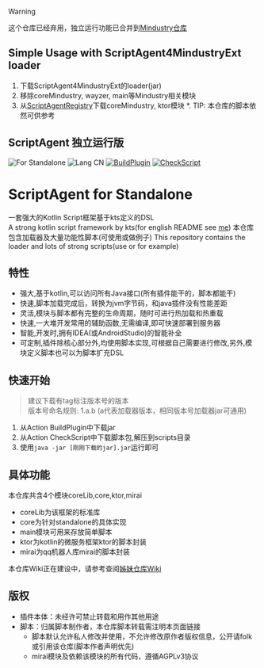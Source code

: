 > [!WARNING]
> 这个仓库已经弃用，独立运行功能已合并到[Mindustry仓库](https://github.com/way-zer/ScriptAgent4MindustryExt)
## Simple Usage with ScriptAgent4MindustryExt loader
1. 下载ScriptAgent4MindustryExt的loader(jar)
2. 移除coreMindustry, wayzer, main等Mindustry相关模块
3. 从[ScriptAgentRegistry](https://github.com/way-zer/ScriptAgentRegistry)下载coreMindustry, ktor模块
*. TIP: 本仓库的脚本依然可供参考

## ScriptAgent 独立运行版

![For Standalone](https://img.shields.io/badge/For-Standalone-orange)
![Lang CN](https://img.shields.io/badge/Lang-ZH--CN-blue)
[![BuildPlugin](https://github.com/way-zer/ScriptAgentStandalone/actions/workflows/buildPlugin.yml/badge.svg)](https://github.com/way-zer/ScriptAgentStandalone/actions/workflows/buildPlugin.yml)
[![CheckScript](https://github.com/way-zer/ScriptAgentStandalone/actions/workflows/checkScripts.yml/badge.svg)](https://github.com/way-zer/ScriptAgentStandalone/actions/workflows/checkScripts.yml)

# ScriptAgent for Standalone

一套强大的Kotlin Script框架基于kts定义的DSL  
A strong kotlin script framework by kts(for english README see [me](./README_en.md))
本仓库包含加载器及大量功能性脚本(可使用或做例子)
This repository contains the loader and lots of strong scripts(use or for example)

## 特性

- 强大,基于kotlin,可以访问所有Java接口(所有插件能干的，脚本都能干)
- 快速,脚本加载完成后，转换为jvm字节码，和java插件没有性能差距
- 灵活,模块与脚本都有完整的生命周期，随时可进行热加载和热重载
- 快速,一大堆开发常用的辅助函数,无需编译,即可快速部署到服务器
- 智能,开发时,拥有IDEA(或AndroidStudio)的智能补全
- 可定制,插件除核心部分外,均使用脚本实现,可根据自己需要进行修改,另外,模块定义脚本也可以为脚本扩充DSL

## 快速开始

> 建议下载有tag标注版本号的版本  
> 版本号命名规则: 1.a.b (a代表加载器版本，相同版本号加载器jar可通用)

1. 从Action BuildPlugin中下载jar
2. 从Action CheckScript中下载脚本包,解压到scripts目录
3. 使用```java -jar [刚刚下载的jar].jar```运行即可

## 具体功能

本仓库共含4个模块coreLib,core,ktor,mirai

* coreLib为该框架的标准库
* core为针对standalone的具体实现
* main模块可用来存放简单脚本
* ktor为kotlin的微服务框架ktor的脚本封装
* mirai为qq机器人库mirai的脚本封装

本仓库Wiki正在建设中，请参考查阅[姊妹仓库Wiki](https://github.com/way-zer/ScriptAgent4MindustryExt/wiki)

## 版权

- 插件本体：未经许可禁止转载和用作其他用途
- 脚本：归属脚本制作者，本仓库脚本转载需注明本页面链接
    - 脚本默认允许私人修改并使用，不允许修改原作者版权信息，公开请folk或引用该仓库(脚本作者声明优先)
    - mirai模块及依赖该模块的所有代码，遵循AGPLv3协议
